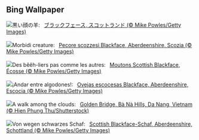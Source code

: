 ## Bing Wallpaper
![](https://www.bing.com/th?id=OHR.ScottishSheep_JA-JP7061956700_UHD.jpg&w=1000)黒い顔の羊:&nbsp;&ensp;[ブラックフェース, スコットランド  (© Mike Powles/Getty Images)](https://www.bing.com/th?id=OHR.ScottishSheep_JA-JP7061956700_UHD.jpg)
<br><br/>
![](https://www.bing.com/th?id=OHR.ScottishSheep_IT-IT3106374740_UHD.jpg&w=1000)Morbidi creature:&nbsp;&ensp;[Pecore scozzesi Blackface, Aberdeenshire, Scozia (© Mike Powles/Getty Images)](https://www.bing.com/th?id=OHR.ScottishSheep_IT-IT3106374740_UHD.jpg)
<br><br/>
![](https://www.bing.com/th?id=OHR.ScottishSheep_FR-FR6098426442_UHD.jpg&w=1000)Des bêêh-liers pas comme les autres:&nbsp;&ensp;[Moutons Scottish Blackface, Écosse (© Mike Powles/Getty Images)](https://www.bing.com/th?id=OHR.ScottishSheep_FR-FR6098426442_UHD.jpg)
<br><br/>
![](https://www.bing.com/th?id=OHR.ScottishSheep_ES-ES5976225157_UHD.jpg&w=1000)¡Andar entre algodones!:&nbsp;&ensp;[Ovejas escocesas Blackface, Aberdeenshire, Escocia (© Mike Powles/Getty Images)](https://www.bing.com/th?id=OHR.ScottishSheep_ES-ES5976225157_UHD.jpg)
<br><br/>
![](https://www.bing.com/th?id=OHR.GoldenBridge_EN-GB1672320037_UHD.jpg&w=1000)A walk among the clouds:&nbsp;&ensp;[Golden Bridge, Bà Nà Hills, Da Nang, Vietnam (© Hien Phung Thu/Shutterstock)](https://www.bing.com/th?id=OHR.GoldenBridge_EN-GB1672320037_UHD.jpg)
<br><br/>
![](https://www.bing.com/th?id=OHR.ScottishSheep_DE-DE0235532190_UHD.jpg&w=1000)Von wegen schwarzes Schaf:&nbsp;&ensp;[Scottish Blackface-Schaf, Aberdeenshire, Schottland (© Mike Powles/Getty Images)](https://www.bing.com/th?id=OHR.ScottishSheep_DE-DE0235532190_UHD.jpg)
<br><br/>

